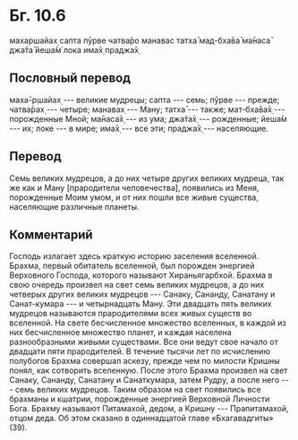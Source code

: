 # Бг. 10.6
махаршайах̣ сапта пӯрве
чатва̄ро манавас татха̄
мад-бха̄ва̄ ма̄наса̄ джа̄та̄
йеша̄м̇ лока има̄х̣ праджа̄х̣
## Пословный перевод

маха̄-р̣шайах̣ --- великие мудрецы; сапта --- семь; пӯрве --- прежде;
чатва̄рах̣ --- четыре; манавах̣ --- Ману; татха̄ --- также; мат-бха̄ва̄х̣ ---
порожденные Мной; ма̄наса̄х̣ --- из ума; джа̄та̄х̣ --- рожденные; йеша̄м ---
их; локе --- в мире; има̄х̣ --- все эти; праджа̄х̣ --- населяющие.

## Перевод

Семь великих мудрецов, а до них четыре других великих мудреца, так же
как и Ману \[прародители человечества\], появились из Меня, порожденные
Моим умом, и от них пошли все живые существа, населяющие различные
планеты.

## Комментарий

Господь излагает здесь краткую историю заселения вселенной. Брахма,
первый обитатель вселенной, был порожден энергией Верховного Господа,
которого называют Хираньягарбхой. Брахма в свою очередь произвел на свет
семь великих мудрецов, а до них четверых других великих мудрецов ---
Санаку, Сананду, Санатану и Санат-кумара --- и четырнадцать Ману. Эти
двадцать пять великих мудрецов называются прародителями всех живых
существ во вселенной. На свете бесчисленное множество вселенных, в
каждой из них бесчисленное множество планет, и каждая населена
разнообразными живыми существами. Все они ведут свое начало от двадцати
пяти прародителей. В течение тысячи лет по исчислению полубогов Брахма
совершал аскезу, прежде чем по милости Кришны понял, как сотворить
вселенную. После этого Брахма произвел на свет Санаку, Сананду, Санатану
и Санаткумара, затем Рудру, а после него --- семь великих мудрецов.
Таким образом на свет появились все брахманы и кшатрии, порожденные
энергией Верховной Личности Бога. Брахму называют Питамахой, дедом, а
Кришну --- Прапитамахой, отцом деда. Об этом сказано в одиннадцатой
главе «Бхагавадгиты» (39).
